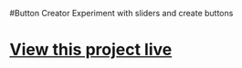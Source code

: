 #Button Creator
Experiment with sliders and create buttons

# <a href="https://jolly-lumiere-1152ee.netlify.app/">View this project live</a>